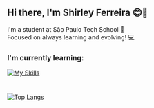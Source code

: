 ## Hi there, I'm Shirley Ferreira 😊💚
I'm a student at São Paulo Tech School 💙
<br>
Focused on always learning and evolving! 💻 

### I'm currently learning:
[![My Skills](https://skillicons.dev/icons?i=js,java,css,html,typescript,python,angular)](https://skillicons.dev)

# 
[![Top Langs](https://github-readme-stats.vercel.app/api/top-langs/?username=ShirleyFerr&layout=donut&theme=blueberry)](https://github.com/ShirleyFerr/github-readme-stats)




